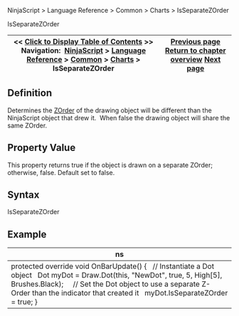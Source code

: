 ﻿
NinjaScript \> Language Reference \> Common \> Charts \> IsSeparateZOrder

IsSeparateZOrder

| \<\< [Click to Display Table of Contents](isseparatezorder.md) \>\> **Navigation:**     [NinjaScript](ninjascript-1.md) \> [Language Reference](language_reference_wip-1.md) \> [Common](common-1.md) \> [Charts](chart-1.md) \> IsSeparateZOrder | [Previous page](isoverlay-1.md) [Return to chapter overview](chart-1.md) [Next page](scalejustification-1.md) |
| --- | --- |
## Definition
Determines the [ZOrder](chart_zorder-1.md) of the drawing object will be different than the NinjaScript object that drew it.  When false the drawing object will share the same ZOrder.
 
## Property Value
This property returns true if the object is drawn on a separate ZOrder; otherwise, false. Default set to false.
 
## Syntax
IsSeparateZOrder

## Example

| ns |
| --- |
| protected override void OnBarUpdate() {    // Instantiate a Dot object    Dot myDot \= Draw.Dot(this, "NewDot", true, 5, High\[5], Brushes.Black);      // Set the Dot object to use a separate Z\-Order than the indicator that created it    myDot.IsSeparateZOrder \= true; } |
